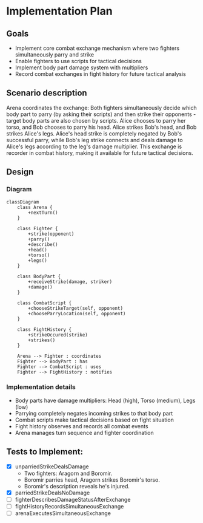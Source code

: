# Implementation Plan

## Goals
- Implement core combat exchange mechanism where two fighters simultaneously parry and strike
- Enable fighters to use scripts for tactical decisions
- Implement body part damage system with multipliers
- Record combat exchanges in fight history for future tactical analysis

## Scenario description

Arena coordinates the exchange: Both fighters simultaneously decide which body part to parry (by asking their scripts) and then strike their opponents - target body parts are also chosen by scripts. Alice chooses to parry her torso, and Bob chooses to parry his head. Alice strikes Bob's head, and Bob strikes Alice's legs. Alice's head strike is completely negated by Bob's successful parry, while Bob's leg strike connects and deals damage to Alice's legs according to the leg's damage multiplier. This exchange is recorder in combat history, making it available for future tactical decisions.

## Design

### Diagram

```mermaid
classDiagram
    class Arena {
        +nextTurn()
    }
    
    class Fighter {
        +strike(opponent)
        +parry()
        +describe()
        +head()
        +torso()
        +legs()
    }
    
    class BodyPart {
        +receiveStrike(damage, striker)
        +damage()
    }
    
    class CombatScript {
        +chooseStrikeTarget(self, opponent)
        +chooseParryLocation(self, opponent)
    }
    
    class FightHistory {
        +strikeOccured(strike)
        +strikes()
    }
    
    Arena --> Fighter : coordinates
    Fighter --> BodyPart : has
    Fighter --> CombatScript : uses
    Fighter --> FightHistory : notifies
```

### Implementation details

- Body parts have damage multipliers: Head (high), Torso (medium), Legs (low)
- Parrying completely negates incoming strikes to that body part
- Combat scripts make tactical decisions based on fight situation
- Fight history observes and records all combat events
- Arena manages turn sequence and fighter coordination

## Tests to Implement:
- [x] unparriedStrikeDealsDamage
    - Two fighters: Aragorn and Boromir.
    - Boromir parries head, Aragorn strikes Boromir's torso.
    - Boromir's description reveals he's injured.
- [x] parriedStrikeDealsNoDamage
- [ ] fighterDescribesDamageStatusAfterExchange
- [ ] fightHistoryRecordsSimultaneousExchange
- [ ] arenaExecutesSimultaneousExchange
